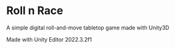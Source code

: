 # Roll n Race

A simple digital roll-and-move tabletop game made with Unity3D

Made with Unity Editor 2022.3.2f1
